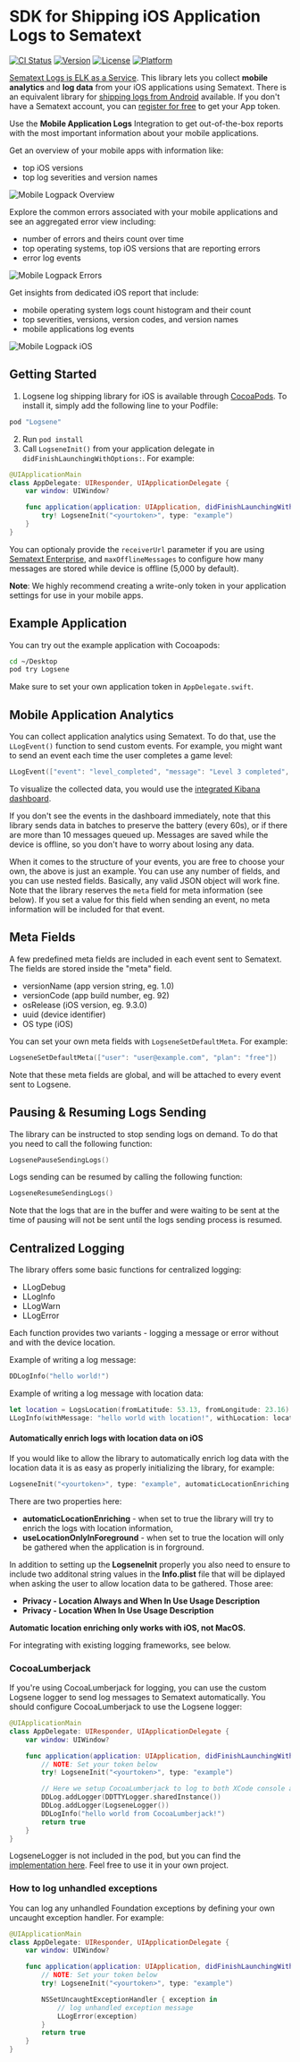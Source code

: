 [logsene]: https://sematext.com/logsene/
[register]: https://apps.sematext.com/ui/registration
[hosted-kibana]: https://sematext.com/docs/logs/kibana/
[video-tutorials]: https://www.elastic.co/blog/kibana-4-video-tutorials-part-1

SDK for Shipping iOS Application Logs to Sematext
=============================

[![CI Status](http://img.shields.io/travis/sematext/sematext-logsene-ios.svg?style=flat)](https://travis-ci.org/sematext/sematext-logsene-ios)
[![Version](https://img.shields.io/cocoapods/v/Logsene.svg?style=flat)](http://cocoapods.org/pods/Logsene)
[![License](https://img.shields.io/cocoapods/l/Logsene.svg?style=flat)](http://cocoapods.org/pods/Logsene)
[![Platform](https://img.shields.io/cocoapods/p/Logsene.svg?style=flat)](http://cocoapods.org/pods/Logsene)

[Sematext Logs is ELK as a Service][logsene]. This library lets you collect **mobile analytics** and **log data** from your iOS applications using Sematext. There is an equivalent library for [shipping logs from Android](https://github.com/sematext/sematext-logsene-android) available. If you don't have a Sematext account, you can [register for free][register] to get your App token.

Use the **Mobile Application Logs** Integration to get out-of-the-box reports with the most important information about your mobile applications.

Get an overview of your mobile apps with information like:
 - top iOS versions
 - top log severities and version names

![Mobile Logpack Overview](images/mobile_overview.png)

Explore the common errors associated with your mobile applications and see an aggregated error view including:
 - number of errors and theirs count over time
 - top operating systems, top iOS versions that are reporting errors
 - error log events

![Mobile Logpack Errors](images/mobile_errors.png)

Get insights from dedicated iOS report that include:
 - mobile operating system logs count histogram and their count
 - top severities, versions, version codes, and version names
 - mobile applications log events

![Mobile Logpack iOS](images/mobile_ios.png)

Getting Started
---------------

1. Logsene log shipping library for iOS is available through [CocoaPods](http://cocoapods.org). To install it, simply add the following line to your Podfile:

```ruby
pod "Logsene"
```

2. Run `pod install`
3. Call `LogseneInit()` from your application delegate in `didFinishLaunchingWithOptions:`. For example:

```swift
@UIApplicationMain
class AppDelegate: UIResponder, UIApplicationDelegate {
    var window: UIWindow?

    func application(application: UIApplication, didFinishLaunchingWithOptions launchOptions: [NSObject: AnyObject]?) -> Bool {
        try! LogseneInit("<yourtoken>", type: "example")
    }
}
```

You can optionaly provide the `receiverUrl` parameter if you are using [Sematext Enterprise](https://sematext.com/enterprise), and `maxOfflineMessages` to configure how many messages are stored while device is offline (5,000 by default).

**Note**: We highly recommend creating a write-only token in your application settings for use in your mobile apps.

Example Application
-------------------

You can try out the example application with Cocoapods:

```bash
cd ~/Desktop
pod try Logsene
```

Make sure to set your own application token in `AppDelegate.swift`.

Mobile Application Analytics
----------------------------

You can collect application analytics using Sematext. To do that, use the `LLogEvent()` function to send custom events. For example, you might want to send an event each time the user completes a game level:

```swift
LLogEvent(["event": "level_completed", "message": "Level 3 completed", "value": "3"])
```

To visualize the collected data, you would use the [integrated Kibana dashboard][hosted-kibana].

If you don't see the events in the dashboard immediately, note that this library sends data in batches to preserve the battery (every 60s), or if there are more than 10 messages queued up. Messages are saved while the device is offline, so you don't have to worry about losing any data.

When it comes to the structure of your events, you are free to choose your own, the above is just an example. You can use any number of fields, and you can use nested fields. Basically, any valid JSON object will work fine. Note that the library reserves the `meta` field for meta information (see below). If you set a value for this field when sending an event, no meta information will be included for that event.

Meta Fields
-----------

A few predefined meta fields are included in each event sent to Sematext. The fields are stored inside the "meta" field.

- versionName (app version string, eg. 1.0)
- versionCode (app build number, eg. 92)
- osRelease (iOS version, eg. 9.3.0)
- uuid (device identifier)
- OS type (iOS)

You can set your own meta fields with `LogseneSetDefaultMeta`. For example:

```swift
LogseneSetDefaultMeta(["user": "user@example.com", "plan": "free"])
```

Note that these meta fields are global, and will be attached to every event sent to Logsene.

Pausing & Resuming Logs Sending
----------------------------------------

The library can be instructed to stop sending logs on demand. To do that you need to call the following function:

```swift
LogsenePauseSendingLogs()
```

Logs sending can be resumed by calling the following function:

```swift
LogseneResumeSendingLogs()
```

Note that the logs that are in the buffer and were waiting to be sent at the time of pausing will not be sent until the logs sending process is resumed. 

Centralized Logging
-------------------

The library offers some basic functions for centralized logging:

- LLogDebug
- LLogInfo
- LLogWarn
- LLogError

Each function provides two variants - logging a message or error without and with the device location. 

Example of writing a log message:

```swift
DDLogInfo("hello world!")
```

Example of writing a log message with location data:

```swift
let location = LogsLocation(fromLatitude: 53.13, fromLongitude: 23.16)
LLogInfo(withMessage: "hello world with location!", withLocation: location)
```

#### Automatically enrich logs with location data on iOS

If you would like to allow the library to automatically enrich log data with the location data it is as easy as properly initializing the library, for example:

```swift
LogseneInit("<yourtoken>", type: "example", automaticLocationEnriching: true, useLocationOnlyInForeground: true)
```

There are two properties here:
 * **automaticLocationEnriching** - when set to true the library will try to enrich the logs with location information,
 * **useLocationOnlyInForeground** - when set to true the location will only be gathered when the application is in forground.
 
 In addition to setting up the **LogseneInit** properly you also need to ensure to include two additonal string values in the **Info.plist** file that will be diplayed when asking the user to allow location data to be gathered. Those aree:
 * **Privacy - Location Always and When In Use Usage Description** 
 * **Privacy - Location When In Use Usage Description**

**Automatic location enriching only works with iOS, not MacOS.** 

For integrating with existing logging frameworks, see below.

### CocoaLumberjack

If you're using CocoaLumberjack for logging, you can use the custom Logsene logger to send log messages to Sematext automatically. You should configure CocoaLumberjack to use the Logsene logger:

```swift
@UIApplicationMain
class AppDelegate: UIResponder, UIApplicationDelegate {
    var window: UIWindow?

    func application(application: UIApplication, didFinishLaunchingWithOptions launchOptions: [NSObject: AnyObject]?) -> Bool {
        // NOTE: Set your token below
        try! LogseneInit("<yourtoken>", type: "example")

        // Here we setup CocoaLumberjack to log to both XCode console and Logsene
        DDLog.addLogger(DDTTYLogger.sharedInstance())
        DDLog.addLogger(LogseneLogger())
        DDLogInfo("hello world from CocoaLumberjack!")
        return true
    }
}
```

LogseneLogger is not included in the pod, but you can find the [implementation here](Example/Logsene/Logger.swift). Feel free to use it in your own project.

### How to log unhandled exceptions

You can log any unhandled Foundation exceptions by defining your own uncaught exception handler. For example:

```swift
@UIApplicationMain
class AppDelegate: UIResponder, UIApplicationDelegate {
    var window: UIWindow?

    func application(application: UIApplication, didFinishLaunchingWithOptions launchOptions: [NSObject: AnyObject]?) -> Bool {
        // NOTE: Set your token below
        try! LogseneInit("<yourtoken>", type: "example")

        NSSetUncaughtExceptionHandler { exception in
            // log unhandled exception message
            LLogError(exception)
        }
        return true
    }
}
```
